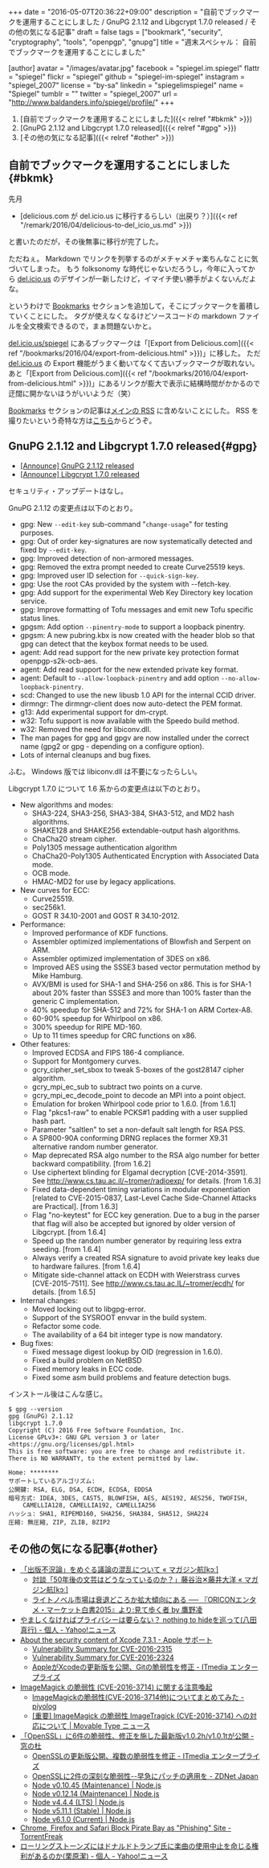 +++
date = "2016-05-07T20:36:22+09:00"
description = "自前でブックマークを運用することにしました / GnuPG 2.1.12 and Libgcrypt 1.7.0 released / その他の気になる記事"
draft = false
tags = ["bookmark", "security", "cryptography", "tools", "openpgp", "gnupg"]
title = "週末スペシャル： 自前でブックマークを運用することにしました"

[author]
  avatar = "/images/avatar.jpg"
  facebook = "spiegel.im.spiegel"
  flattr = "spiegel"
  flickr = "spiegel"
  github = "spiegel-im-spiegel"
  instagram = "spiegel_2007"
  license = "by-sa"
  linkedin = "spiegelimspiegel"
  name = "Spiegel"
  tumblr = ""
  twitter = "spiegel_2007"
  url = "http://www.baldanders.info/spiegel/profile/"
+++

1. [自前でブックマークを運用することにしました]({{< relref "#bkmk" >}})
1. [GnuPG 2.1.12 and Libgcrypt 1.7.0 released]({{< relref "#gpg" >}})
1. [その他の気になる記事]({{< relref "#other" >}})

## 自前でブックマークを運用することにしました{#bkmk}

先月

- [delicious.com が del.icio.us に移行するらしい（出戻り？）]({{< ref "/remark/2016/04/delicious-to-del_icio_us.md" >}})

と書いたのだが，その後無事に移行が完了した。

ただねぇ。
Markdown でリンクを列挙するのがメチャメチャ楽ちんなことに気づいてしまった。
もう folksonomy な時代じゃないだろうし，今年に入ってから [del.icio.us](https://del.icio.us/) のデザインが一新したけど，イマイチ使い勝手がよくないんだよな。

というわけで [Bookmarks](/bookmarks/) セクションを追加して，そこにブックマークを蓄積していくことにした。
タグが使えなくなるけどソースコードの markdown ファイルを全文検索できるので，まぁ問題ないかと。

[del.icio.us/spiegel](https://del.icio.us/spiegel) にあるブックマークは「[Export from Delicious.com]({{< ref "/bookmarks/2016/04/export-from-delicious.html" >}})」に移した。
ただ [del.icio.us](https://del.icio.us/) の Export 機能がうまく動いてなくて古いブックマークが取れない。
あと「[Export from Delicious.com]({{< ref "/bookmarks/2016/04/export-from-delicious.html" >}})」にあるリンクが膨大で表示に結構時間がかかるので迂闊に開かないほうがいいようだ（笑）

[Bookmarks](/bookmarks/) セクションの記事は[メインの RSS](/index.xml) に含めないことにした。
RSS を撮りたいという奇特な方は[こちら](/bookmarks/index.xml)からどうぞ。

## GnuPG 2.1.12 and Libgcrypt 1.7.0 released{#gpg}

- [[Announce] GnuPG 2.1.12 released](https://lists.gnupg.org/pipermail/gnupg-announce/2016q2/000387.html)
- [[Announce] Libgcrypt 1.7.0 released](https://lists.gnupg.org/pipermail/gnupg-announce/2016q2/000386.html)

セキュリティ・アップデートはなし。

GnuPG 2.1.12 の変更点は以下のとおり。

* gpg: New `--edit-key` sub-command "`change-usage`" for testing purposes.
* gpg: Out of order key-signatures are now systematically detected and fixed by `--edit-key`.
* gpg: Improved detection of non-armored messages.
* gpg: Removed the extra prompt needed to create Curve25519 keys.
* gpg: Improved user ID selection for `--quick-sign-key`.
* gpg: Use the root CAs provided by the system with --fetch-key.
* gpg: Add support for the experimental Web Key Directory key location service.
* gpg: Improve formatting of Tofu messages and emit new Tofu specific status lines.
* gpgsm: Add option `--pinentry-mode` to support a loopback pinentry.
* gpgsm: A new pubring.kbx is now created with the header blob so that gpg can detect that the keybox format needs to be used.
* agent: Add read support for the new private key protection format openpgp-s2k-ocb-aes.
* agent: Add read support for the new extended private key format.
* agent: Default to `--allow-loopback-pinentry` and add option `--no-allow-loopback-pinentry`.
* scd: Changed to use the new libusb 1.0 API for the internal CCID driver.
* dirmngr: The dirmngr-client does now auto-detect the PEM format.
* g13: Add experimental support for dm-crypt.
* w32: Tofu support is now available with the Speedo build method.
* w32: Removed the need for libiconv.dll.
* The man pages for gpg and gpgv are now installed under the correct name (gpg2 or gpg - depending on a configure option).
* Lots of internal cleanups and bug fixes.

ふむ。
Windows 版では libiconv.dll は不要になったらしい。

Libgcrypt 1.7.0 について 1.6 系からの変更点は以下のとおり。

* New algorithms and modes:
    - SHA3-224, SHA3-256, SHA3-384, SHA3-512, and MD2 hash algorithms.
    - SHAKE128 and SHAKE256 extendable-output hash algorithms.
    - ChaCha20 stream cipher.
    - Poly1305 message authentication algorithm
    - ChaCha20-Poly1305 Authenticated Encryption with Associated Data mode.
    - OCB mode.
    - HMAC-MD2 for use by legacy applications.
* New curves for ECC:
    - Curve25519.
    - sec256k1.
    - GOST R 34.10-2001 and GOST R 34.10-2012.
 * Performance:
    - Improved performance of KDF functions.
    - Assembler optimized implementations of Blowfish and Serpent on ARM.
    - Assembler optimized implementation of 3DES on x86.
    - Improved AES using the SSSE3 based vector permutation method by Mike Hamburg.
    - AVX/BMI is used for SHA-1 and SHA-256 on x86.  This is for SHA-1 about 20% faster than SSSE3 and more than 100% faster than the generic C implementation.
    - 40% speedup for SHA-512 and 72% for SHA-1 on ARM Cortex-A8.
    - 60-90% speedup for Whirlpool on x86.
    - 300% speedup for RIPE MD-160.
    - Up to 11 times speedup for CRC functions on x86.
* Other features:
    - Improved ECDSA and FIPS 186-4 compliance.
    - Support for Montgomery curves.
    - gcry_cipher_set_sbox to tweak S-boxes of the gost28147 cipher algorithm.
    - gcry_mpi_ec_sub to subtract two points on a curve.
    - gcry_mpi_ec_decode_point to decode an MPI into a point object.
    - Emulation for broken Whirlpool code prior to 1.6.0.  [from 1.6.1]
    - Flag "pkcs1-raw" to enable PCKS#1 padding with a user supplied hash part.
    - Parameter "saltlen" to set a non-default salt length for RSA PSS.
    - A SP800-90A conforming DRNG replaces the former X9.31 alternative random number generator.
    - Map deprecated RSA algo number to the RSA algo number for better backward compatibility. [from 1.6.2]
    - Use ciphertext blinding for Elgamal decryption [CVE-2014-3591]. See http://www.cs.tau.ac.il/~tromer/radioexp/ for details. [from 1.6.3]
    - Fixed data-dependent timing variations in modular exponentiation [related to CVE-2015-0837, Last-Level Cache Side-Channel Attacks are Practical]. [from 1.6.3]
    - Flag "no-keytest" for ECC key generation.  Due to a bug in the parser that flag will also be accepted but ignored by older version of Libgcrypt. [from 1.6.4]
    - Speed up the random number generator by requiring less extra seeding. [from 1.6.4]
    - Always verify a created RSA signature to avoid private key leaks due to hardware failures. [from 1.6.4]
    - Mitigate side-channel attack on ECDH with Weierstrass curves [CVE-2015-7511].  See http://www.cs.tau.ac.IL/~tromer/ecdh/ for details. [from 1.6.5]
* Internal changes:
    - Moved locking out to libgpg-error.
    - Support of the SYSROOT envvar in the build system.
    - Refactor some code.
    - The availability of a 64 bit integer type is now mandatory.
* Bug fixes:
    - Fixed message digest lookup by OID (regression in 1.6.0).
    - Fixed a build problem on NetBSD
    - Fixed memory leaks in ECC code.
    - Fixed some asm build problems and feature detection bugs.

インストール後はこんな感じ。

```text
$ gpg --version
gpg (GnuPG) 2.1.12
libgcrypt 1.7.0
Copyright (C) 2016 Free Software Foundation, Inc.
License GPLv3+: GNU GPL version 3 or later <https://gnu.org/licenses/gpl.html>
This is free software: you are free to change and redistribute it.
There is NO WARRANTY, to the extent permitted by law.

Home: ********
サポートしているアルゴリズム:
公開鍵: RSA, ELG, DSA, ECDH, ECDSA, EDDSA
暗号方式: IDEA, 3DES, CAST5, BLOWFISH, AES, AES192, AES256, TWOFISH,
    CAMELLIA128, CAMELLIA192, CAMELLIA256
ハッシュ: SHA1, RIPEMD160, SHA256, SHA384, SHA512, SHA224
圧縮: 無圧縮, ZIP, ZLIB, BZIP2
```

## その他の気になる記事{#other}

- [「出版不況論」をめぐる議論の混乱について « マガジン航[kɔː]](http://magazine-k.jp/2016/05/01/editors-note-12/)
    - [対談「50年後の文芸はどうなっているのか？」藤谷治✕藤井大洋 « マガジン航[kɔː]](http://magazine-k.jp/2016/05/02/literature-in-2066/)
    - [ライトノベル市場は衰退どころか拡大傾向にある ── 『ORICONエンタメ・マーケット白書2015』より:見て歩く者 by 鷹野凌](http://www.wildhawkfield.com/2016/05/real-light-novel-market.html)
- [やましくなければプライバシーは要らない？ nothing to hideを巡って(八田真行) - 個人 - Yahoo!ニュース](http://bylines.news.yahoo.co.jp/hattamasayuki/20160430-00057230/)
- [About the security content of Xcode 7.3.1 - Apple サポート](https://support.apple.com/ja-jp/HT206338)
    - [Vulnerability Summary for CVE-2016-2315](https://web.nvd.nist.gov/view/vuln/detail?vulnId=CVE-2016-2315)
    - [Vulnerability Summary for CVE-2016-2324](https://web.nvd.nist.gov/view/vuln/detail?vulnId=CVE-2016-2324)
    - [AppleがXcodeの更新版を公開、Gitの脆弱性を修正 - ITmedia エンタープライズ](http://www.itmedia.co.jp/enterprise/articles/1605/06/news042.html)
- [ImageMagick の脆弱性 (CVE-2016-3714) に関する注意喚起](https://www.jpcert.or.jp/at/2016/at160021.html)
    - [ImageMagickの脆弱性(CVE-2016-3714他)についてまとめてみた - piyolog](http://d.hatena.ne.jp/Kango/20160504/1462352882)
    - [[重要] ImageMagick の脆弱性 ImageTragick (CVE-2016-3714) への対応について | Movable Type ニュース](http://www.sixapart.jp/movabletype/news/2016/05/06-1452.html)
- [「OpenSSL」に6件の脆弱性、修正を施した最新版v1.0.2h/v1.0.1tが公開 - 窓の杜](http://www.forest.impress.co.jp/docs/news/20160506_756180.html)
    - [OpenSSLの更新版公開、複数の脆弱性を修正 - ITmedia エンタープライズ](http://www.itmedia.co.jp/enterprise/articles/1605/06/news046.html)
    - [OpenSSLに2件の深刻な脆弱性--早急にパッチの適用を - ZDNet Japan](http://japan.zdnet.com/article/35082166/)
    - [Node v0.10.45 (Maintenance) | Node.js](https://nodejs.org/en/blog/release/v0.10.45/)
    - [Node v0.12.14 (Maintenance) | Node.js](https://nodejs.org/en/blog/release/v0.12.14/)
    - [Node v4.4.4 (LTS) | Node.js](https://nodejs.org/en/blog/release/v4.4.4/)
    - [Node v5.11.1 (Stable) | Node.js](https://nodejs.org/en/blog/release/v5.11.1/)
    - [Node v6.1.0 (Current) | Node.js](https://nodejs.org/en/blog/release/v6.1.0/)
- [Chrome, Firefox and Safari Block Pirate Bay as "Phishing" Site - TorrentFreak](https://torrentfreak.com/chrome-and-firefox-block-tpb-as-phishing-site-160507/)
- [ローリングストーンズにはドナルドトランプ氏に楽曲の使用中止を命じる権利があるのか(栗原潔) - 個人 - Yahoo!ニュース](http://bylines.news.yahoo.co.jp/kuriharakiyoshi/20160506-00057409/)
